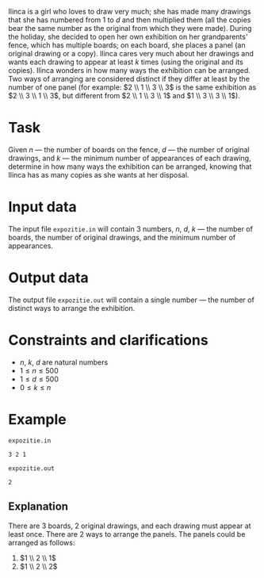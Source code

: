 Ilinca is a girl who loves to draw very much; she has made many drawings that she has numbered from $1$ to $d$ and then multiplied them (all the copies bear the same number as the original from which they were made). During the holiday, she decided to open her own exhibition on her grandparents' fence, which has multiple boards; on each board, she places a panel (an original drawing or a copy). Ilinca cares very much about her drawings and wants each drawing to appear at least $k$ times (using the original and its copies). Ilinca wonders in how many ways the exhibition can be arranged. Two ways of arranging are considered distinct if they differ at least by the number of one panel (for example: $2 \\ 1 \\ 3 \\ 3$ is the same exhibition as $2 \\ 3 \\ 1 \\ 3$, but different from $2 \\ 1 \\ 3 \\ 1$ and $1 \\ 3 \\ 3 \\ 1$).

# Task

Given $n$ — the number of boards on the fence, $d$ — the number of original drawings, and $k$ — the minimum number of appearances of each drawing, determine in how many ways the exhibition can be arranged, knowing that Ilinca has as many copies as she wants at her disposal.

# Input data

The input file `expozitie.in` will contain 3 numbers, $n$, $d$, $k$ — the number of boards, the number of original drawings, and the minimum number of appearances.

# Output data

The output file `expozitie.out` will contain a single number — the number of distinct ways to arrange the exhibition.

# Constraints and clarifications

* $n$, $k$, $d$ are natural numbers
* $1 \leq n \leq 500$
* $1 \leq d \leq 500$
* $0 \leq k \leq n$

# Example

`expozitie.in`
```
3 2 1
```

`expozitie.out`
```
2
```

## Explanation

There are $3$ boards, $2$ original drawings, and each drawing must appear at least once. There are $2$ ways to arrange the panels. The panels could be arranged as follows:
1. $1 \\ 2 \\ 1$
2. $1 \\ 2 \\ 2$

